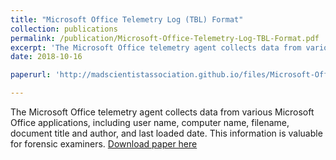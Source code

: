 ```yaml
---
title: "Microsoft Office Telemetry Log (TBL) Format"
collection: publications
permalink: /publication/Microsoft-Office-Telemetry-Log-TBL-Format.pdf
excerpt: 'The Microsoft Office telemetry agent collects data from various Microsoft Office applications,  including user name, computer name, filename, document title and author, and last loaded date. This information is valuable for forensic examiners.'
date: 2018-10-16

paperurl: 'http://madscientistassociation.github.io/files/Microsoft-Office-Telemetry-Log-TBL-Format.pdf'

---
```

The Microsoft Office telemetry agent collects data from various Microsoft Office applications,  including user name, computer name, filename, document title and author, and last loaded date. This information is valuable for forensic examiners.
[Download paper here](http://madscientistassociation.github.io/files/Microsoft-Office-Telemetry-Log-TBL-Format.pdf)


